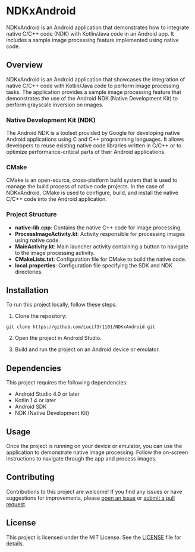 # NDKxAndroid

NDKxAndroid is an Android application that demonstrates how to integrate native C/C++ code (NDK) with Kotlin/Java code in an Android app. It includes a sample image processing feature implemented using native code.

## Overview

NDKxAndroid is an Android application that showcases the integration of native C/C++ code with Kotlin/Java code to perform image processing tasks. The application provides a sample image processing feature that demonstrates the use of the Android NDK (Native Development Kit) to perform grayscale inversion on images.

### Native Development Kit (NDK)

The Android NDK is a toolset provided by Google for developing native Android applications using C and C++ programming languages. It allows developers to reuse existing native code libraries written in C/C++ or to optimize performance-critical parts of their Android applications.

### CMake

CMake is an open-source, cross-platform build system that is used to manage the build process of native code projects. In the case of NDKxAndroid, CMake is used to configure, build, and install the native C/C++ code into the Android application.

### Project Structure

- **native-lib.cpp**: Contains the native C++ code for image processing.
- **ProcessImageActivity.kt**: Activity responsible for processing images using native code.
- **MainActivity.kt**: Main launcher activity containing a button to navigate to the image processing activity.
- **CMakeLists.txt**: Configuration file for CMake to build the native code.
- **local.properties**: Configuration file specifying the SDK and NDK directories.

## Installation

To run this project locally, follow these steps:

1. Clone the repository:

`git clone https://github.com/Lucif3r1101/NDKxAndroid.git`


2. Open the project in Android Studio.

3. Build and run the project on an Android device or emulator.

## Dependencies

This project requires the following dependencies:

- Android Studio 4.0 or later
- Kotlin 1.4 or later
- Android SDK
- NDK (Native Development Kit)

## Usage

Once the project is running on your device or emulator, you can use the application to demonstrate native image processing. Follow the on-screen instructions to navigate through the app and process images.

## Contributing

Contributions to this project are welcome! If you find any issues or have suggestions for improvements, please [open an issue](https://github.com/Lucif3r1101/NDKxAndroid/issues) or [submit a pull request](https://github.com/Lucif3r1101/NDKxAndroid/pulls).

## License

This project is licensed under the MIT License. See the [LICENSE](LICENSE) file for details.
